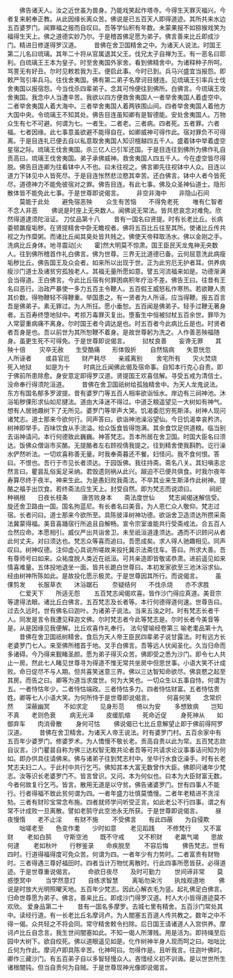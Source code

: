 <!-- { "loadSidebar": true } -->
　　佛告诸天人。汝之近世虽为兽身。乃能戏笑起作塔寺。今得生天罪灭福兴。今者复来躬奉正教。从此因缘长离众苦。佛说是已五百天人即得道迹。其所共来水边五百婆罗门。闻罪福之报而自叹曰。吾等学仙积有年数。未蒙果报不如猕猴戏笑为福得生天上。佛之道德实妙乃尔。于是稽首佛足愿为弟子。佛言善来比丘即成沙门。精进日修遂得罗汉道。
　　昔佛在舍卫国精舍之中。为诸天人说法。时国王第二儿名曰琉璃。其年二十将从官属退其父王。伐兄太子自禅为王。有一恶名曰耶利。白琉璃王王本为皇子。时至舍夷国外家舍。看到佛精舍中。为诸释种子所呵。骂詈无有好丑。尔时见敕若我为王。便启此事。今时已到。兵马兴盛宜当报怨。即敕严驾引率兵马。往伐舍夷国。佛有第二弟子名摩诃目揵连。见琉璃王引率兵士伐舍夷国以报宿怨。今当伐杀四辈弟子。念其可怜便往到佛所。白佛言。今琉璃王攻舍夷国。我念中人当遭辛苦。我欲以四方便救舍夷国人一者举舍夷国人着虚空中。二者举舍夷国人着大海中。三者举舍夷国人着两铁围山间。四者举舍夷国人着他方大国中央。令琉璃王不知其处。佛告目连虽知卿有是智德能。安处舍夷国人。万物众生有七不可避。何谓为七。一者生。二者老。三者病。四者死。五者罪。六者福。七者因缘。此七事意虽欲避不能得自在。如卿威神可得作此。宿对罪负不可得离。于是目连礼已便去自以私意取舍夷国人知识檀越四五千人。盛着钵中举着虚空星宿之际。琉璃王伐舍夷国。杀三亿人已引军还国。于是目连往到佛所为佛作礼自贡高曰。琉璃王伐舍夷国。弟子承佛威神。救舍夷国人四五千人。今在虚空皆尽得脱。佛告目连卿为往看钵中人不也。曰未往视之。佛言卿先往视钵中人众。目连以道力下钵见中人皆死尽。于是目连怅然悲泣愍其幸苦。还白佛言。钵中人者今皆死尽。道德神力不能免彼宿对之罪。佛告目连。有此七事。佛及众圣神仙道士。隐形散体皆不能免此七事。于是世尊即说偈言。
　　非空非海中　　非隐山石间
　　莫能于此处　　避免宿恶殃
　　众生有苦恼　　不得免老死
　　唯有仁智者　　不念人非恶
　　佛说是时座上无央数人。闻佛说无常法。皆共悲哀念对难免。欣然得道逮须陀洹证。
刀仗品第十八
　　昔有一国名曰贤提。时有长老比丘。长病委顿羸瘦垢秽。在贤提精舍中卧无瞻视者。佛将五百比丘往至其所。使诸比丘传共视之为作糜粥。而诸比丘闻其臭处皆共贱之。佛使天帝释取汤水。佛以金刚之手。洗病比丘身体。地寻震动[火　　霍]然大明莫不惊肃。国王臣民天龙鬼神无央数人。往到佛所稽首作礼白佛言。佛为世尊。三界无比道德已备。云何屈意洗此病瘦垢秽比丘。佛告国王及众会者。如来所以出现于世。正为此穷厄无护者耳。供养病瘦沙门道士及诸贫穷孤独老人。其福无量所愿如意。譬五河流福来如是。功德渐满会当得道。王白佛言。今此比丘宿有何罪困病积年疗治不差。佛告王曰。往昔有王名曰恶行。治政严暴使一多力五百主令鞭人。五百假王威怒私作寒热。若欲鞭人责其价数。得物鞭轻不得鞭重。举国患之。有一贤者为人所诬。应当得鞭。报五百言吾是佛弟子。素无罪过。为人所抂。愿小垂恕。五百闻是佛弟子。轻手过鞭无著身者。五百寿终堕地狱中。考掠万毒罪灭复出。堕畜生中恒被挝杖五百余世。罪毕为人常婴重病痛不离身。尔时国王者今调达是也。时五百者今此病比丘是也。时贤者者吾身是也。吾以前世为其所恕鞭不着身。是故世尊躬为洗之。人作善恶殃福随身。虽更生死不可得免。于是世尊即说偈言。
　　挝杖良善　　妄谗无罪　　其殃十倍
　　灾卒无赦　　生受酷痛　　形体毁折
　　自然恼病　　失意恍忽　　人所诬者
　　或县官厄　　财产耗尽　　亲戚离别
　　舍宅所有　　灾火焚烧　　死入地狱
　　如是为十
　　时病比丘闻佛此偈及宿命事。自知本行克心自责。即于佛前所患除愈。身安意定即得罗汉道。贤提国王欢喜信解。寻受五戒为清信士。没命奉行得须陀洹道。
　　昔佛在舍卫国祇树给孤独精舍中。为天人龙鬼说法。东方有国名郁多罗波提。昔有婆罗门等五百人相率欲诣恒水。岸边有三祠神池。沐浴垢秽倮形求仙如尼揵法。道由大泽迷不得过。中道乏粮遥望见一大树如有神气。想有人居驰趣树下了无所见。婆罗门等举声大哭。饥渴委厄穷死斯泽。树神人现问诸梵志。道士那来今欲何行。同声答曰。欲诣神池澡浴望仙。今日饥渴幸哀矜济。树神即举手。百味饮食从手流溢。给众饭食皆得饱满。其余食饮足供道粮。临当别去诣神请问。本行何德致此巍巍。神答梵志。吾本所居在舍卫国。时国大臣名曰须达。饭佛众僧诣市买酪。无提酪者左右顾视倩我提之。往到精舍使我斟酌。讫行澡水俨然听法。一切欢喜称善无量。时我奉斋暮还不餐。妇怪问。我不食何恨。答曰。不恨也。吾行于市见长者须达。于园饭佛。我往持斋。斋名八关。其妇嗔恚忿然言曰。瞿昙乱俗奚足采纳。君毁遗则祸从此兴。踧迫不已便共俱食。时我尔夜年寿算尽终于夜半。神来生此。为是愚妇败我斋法。不卒其业来生斯泽作此树神。提酪之福手出饮食。若终斋法应生天上。封受自然。即为梵志而说颂曰。
　　祠祀种祸根　　日夜长枝条
　　唐苦败身本　　斋法度世仙
　　梵志闻偈迷解信受。旋还舍卫路由一国。国名拘蓝尼。有长者名曰美音。为人恩仁众人敬仰。梵志过宿。长者问曰。道士那来今欲所至。具陈彼泽树神功德。欲诣舍卫造须达所攒采斋法冀蒙得福。美音喜踊宿行所追且自解畅。宣令宗室谁能共行受斋戒法。合五百人佥然应命。本愿相引。威仪严出共诣舍卫。未至祇洹道逢须达。遇而不识顾问从者此何丈夫。对曰须达也。梵志众等喜而追曰。吾愿成矣。求人得人驰趣相见。同声叹曰。树神叹德。注仰虚心具说所嗟故来投托冀示法斋住车。答曰。所求大善。吾有尊师号曰如来。众祐度脱人类近在祇洹。可共亲造即皆敬诺恭肃。进前遥见如来情喜难量。五体投地退坐一面。皆共长跪白世尊曰。本初发家欲至三池沐浴求仙。经由树神所陈如此。是故投化愿示极灵。于是世尊因其所行。而说偈言。
　　虽倮剪发　　长服草衣　　沐浴踞石
　　奈疑结何　　不伐杀烧　　亦不求胜
　　仁爱天下　　所适无怨
　　五百梵志闻偈欢喜。皆作沙门得应真道。美音宗等逮得法眼。诸比丘白佛言。五百梵志及长者等。本行何德得道何速。世尊告曰。过去久远时。世有佛名曰迦叶。为诸弟子说法。当来五浊之时。时有梵志长者千人。同发是言令我遭见释迦文佛。尔时梵志者今此等梵志是。尔时长者今美音等是。从是因缘见我便解。比丘欢喜作礼奉行。
法句譬喻经卷第三
喻老耄品第十九
　　昔佛在舍卫国祇树精舍。食后为天人帝王臣民四辈弟子说甘露法。时有远方长老婆罗门七人。来至佛所稽首于地。叉手白佛言。吾等远人伏闻圣化。久当归命而多诸碍。今乃得来觐睹圣颜。愿为弟子得灭众苦。佛即受之悉为沙门。即令七人共止一房。然此七人睹见世尊寻为得道不惟无常共坐房中但思世事。小语大笑不计成败。命日促尽不与人期。但共喜笑迷意三界。佛以三达智知命欲尽。佛哀愍之起至其房。而告之曰。卿等为道当求度世。何为大笑也。一切众生以五事自恃。何谓为五。一者恃怙年少。二者恃怙端政。三者恃怙多力。四者恃怙财富。五者恃怙贵姓。卿等七人小语大笑。为何所恃于是世尊即说偈言。
　　何喜何笑　　念常炽然　　深蔽幽冥
　　不如求定　　见身形范　　倚以为安
　　多想致病　　岂知不真　　老则色衰
　　病无光泽　　皮缓肌缩　　死命近促
　　身死神从　　如御弃车　　肉消骨散
　　身何可怙
　　佛说偈已七比丘意解望止即于佛前得阿罗汉道。
　　昔佛在舍卫精舍。为诸天人帝王说法。时有婆罗门村。五百余家中有五百年少婆罗门。修婆罗术。为人憍慢不敬长老。贡高自贵以此为常。五百梵志欻自议言。沙门瞿昙自称为佛三达权智无敢共论者吾等可共请求论议事事诘问知为何如。即办供具往请佛来。佛与诸弟子往到梵志村中。坐毕行水食讫澡手。时有长老梵志夫妇二人。于此村中共行乞丐。佛知其本大富无数曾作大臣。佛即问诸年少梵志。汝等识长老婆罗门不。皆言曾识。又问。本为何似也。曰本为大臣财富无数。今者何故复行乞丐。皆言。散用无道是以守贫。佛告诸婆罗门。世有四事人不能行。行者得福不致此贫何谓为四。一者年盛力壮慎莫憍慢。二者年老精进不贪淫劮。三者有财珍宝常念布施。四者就师学问听受正言。如此老公不行四事。谓之有常不计成败一旦离散。譬如老鹄守此空池永无所获。于是世尊即说偈言。
　　昼夜慢惰　　老不止淫　　有财不施
　　不受佛言　　有此四蔽　　为自侵欺
　　咄嗟老至　　色变作耄　　少时如意
　　老见蹈践　　不修梵行　　又不富财
　　老如白鹄　　守斯空池　　既不守戒
　　又不积财　　老羸气竭　　思故何逮
　　老如秋叶　　行秽鉴录　　命疾脱至
　　不容后悔
　　佛告梵志。世有四时。行道得福得度可免众苦。何谓为四。一者年少有力势时。二者富贵有财物时。三者得遇三尊好福田时。四者当计万物忧离散时。行此四事所愿皆获。必得道迹。于是世尊重说偈言。
　　命欲日夜尽　　及时可勤力
　　世间谛非常　　莫惑堕冥中
　　当学然意灯　　自练求智慧
　　离垢勿染污　　执烛观道地
　　佛说是时放大光明照曜天地。五百年少梵志。因此心解衣毛为竖。起礼佛足白佛言。归命世尊愿为弟子。佛言。善来比丘。即成沙门得罗汉道。村人大小皆得道迹莫不欢欣。
爱身品第二十
　　昔有一国名多摩罗。去城七里有精舍。五百沙门常处其中。读经行道。有一长老比丘名摩诃卢。为人闇塞五百道人传共教之。数年之中不得一偈。众共轻之不将会同。常守精舍敕令扫除。后日国王请诸道人入宫供养。摩诃卢比丘自念言。我生世间闇塞如此。不知一偈人所薄贱。用是活为。即持绳至后园中大树下。欲自绞死。佛以道眼遥见如是。化作树神半身人现而呵之曰。咄咄比丘何为作此。摩诃卢即具陈辛苦。化神呵曰。勿得作是。且听我言。往迦叶佛时。卿作三藏沙门。有五百弟子自以多智轻慢众人。吝惜经义初不训诲。是以世世所生诸根闇钝。但当自责何为自贼。于是世尊现神光像即说偈言。
